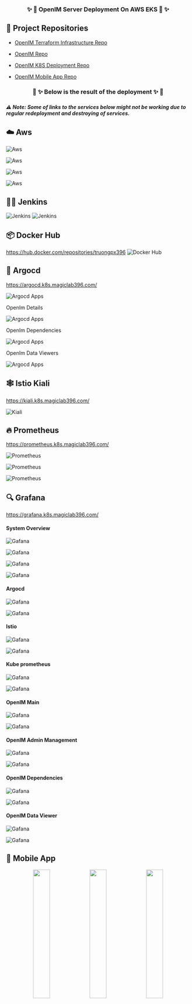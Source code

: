 
<h3 align="center" style="border-bottom: none">
    ✨ 🔮 OpenIM Server Deployment On AWS EKS 🔮 ✨ <br>
<h3>

## 🐙 Project Repositories

- [OpenIM Terraform Infrastructure Repo](https://github.com/truongpx396/OpenIM-Terraform-Infrastructure)

- [OpenIM Repo](https://github.com/truongpx396/Open-IM-Server)
- [OpenIM K8S Deployment Repo](https://github.com/truongpx396/OpenIM-K8S-Deployment)
- [OpenIM Mobile App Repo](https://github.com/truongpx396/OpenIM-Flutter)


<h3 align="center" style="border-bottom: none">
    🚢 ✨ Below is the result of the deployment ✨ 🚢 <br>
<h3>

##### ⚠️ Note: Some of links to the services below might not be working due to regular redeployment and destroying of services.

## ☁️ Aws
![Aws](./assets/aws/aws-1.png)

![Aws](./assets/aws/aws-3.png)

![Aws](./assets/aws/aws-4.png)

![Aws](./assets/aws/aws-2.png)
## 👷‍♂️ Jenkins

![Jenkins](./assets/jenkins/jenkins-1.png)
![Jenkins](./assets/jenkins/jenkins-2.png)

## 📦 Docker Hub
https://hub.docker.com/repositories/truongpx396
![Docker Hub](./assets/docker/docker-1.png)

## 🦑 Argocd
https://argocd.k8s.magiclab396.com/

![Argocd Apps](./assets/argocd/argocd-apps.png)

OpenIm Details 

![Argocd Apps](./assets/argocd/argocd-app-details.png)

OpenIm Dependencies

![Argocd Apps](./assets/argocd/argocd-app-dependencies.png)

OpenIm Data Viewers

![Argocd Apps](./assets/argocd/argocd-app-data-viewers.png)

## 🕸️ Istio Kiali
https://kiali.k8s.magiclab396.com/

![Kiali](./assets/istio/kiali-1.png)

## 🔥 Prometheus

https://prometheus.k8s.magiclab396.com/

![Prometheus](./assets/prometheus/prometheus-1.png)

![Prometheus](./assets/prometheus/prometheus-2.png)

![Prometheus](./assets/prometheus/prometheus-3.png)
 
## 🔍 Grafana

https://grafana.k8s.magiclab396.com/

#### System Overview

![Gafana](./assets/grafana/grafana-overview-0.png)

![Gafana](./assets/grafana/grafana-overview-1.png)

![Gafana](./assets/grafana/grafana-overview-2.png)

![Gafana](./assets/grafana/grafana-overview-3.png)

#### Argocd

![Gafana](./assets/grafana/grafana-argocd-cpu.png)

![Gafana](./assets/grafana/grafana-argocd-memory.png)


#### Istio

![Gafana](./assets/grafana/grafana-istio-cpu.png)

![Gafana](./assets/grafana/grafana-istio-memory.png)

#### Kube prometheus

![Gafana](./assets/grafana/grafana-kube-prometheus-cpu.png)

![Gafana](./assets/grafana/grafana-kube-prometheus-memory.png)

#### OpenIM Main

![Gafana](./assets/grafana/grafana-openim-main-cpu.png)

![Gafana](./assets/grafana/grafana-openim-main-memory.png)

#### OpenIM Admin Management

![Gafana](./assets/grafana/grafana-openim-main-cpu.png)

![Gafana](./assets/grafana/grafana-openim-main-memory.png)

#### OpenIM Dependencies

![Gafana](./assets/grafana/grafana-openimdep-cpu.png)

![Gafana](./assets/grafana/grafana-openimdep-memory.png)

#### OpenIM Data Viewer

![Gafana](./assets/grafana/grafana-openim-dataviewer-cpu.png)

![Gafana](./assets/grafana/grafana-openim-dataviewer-memory.png)

## 📱 Mobile App 

<p align="center">
<img src="./assets/mobile/IMG_0138.PNG" width="30%"/> <img src="./assets/mobile/IMG_0139.PNG" width="30%"/>
<img src="./assets/mobile/IMG_0137.PNG" width="30%"/> 
</p>
